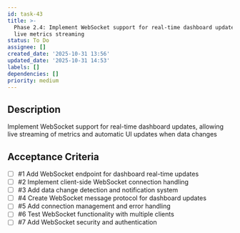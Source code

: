 ```yaml
---
id: task-43
title: >-
  Phase 2.4: Implement WebSocket support for real-time dashboard updates and
  live metrics streaming
status: To Do
assignee: []
created_date: '2025-10-31 13:56'
updated_date: '2025-10-31 14:53'
labels: []
dependencies: []
priority: medium
---
```


## Description

<!-- SECTION:DESCRIPTION:BEGIN -->
Implement WebSocket support for real-time dashboard updates, allowing live streaming of metrics and automatic UI updates when data changes
<!-- SECTION:DESCRIPTION:END -->

## Acceptance Criteria
<!-- AC:BEGIN -->
- [ ] #1 Add WebSocket endpoint for dashboard real-time updates
- [ ] #2 Implement client-side WebSocket connection handling
- [ ] #3 Add data change detection and notification system
- [ ] #4 Create WebSocket message protocol for dashboard updates
- [ ] #5 Add connection management and error handling
- [ ] #6 Test WebSocket functionality with multiple clients
- [ ] #7 Add WebSocket security and authentication
<!-- AC:END -->

